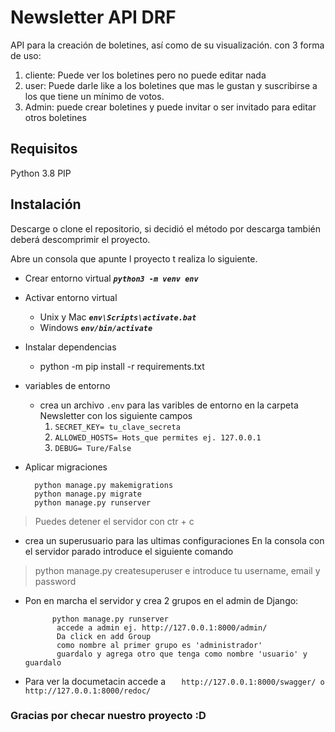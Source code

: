 # Newsletter API DRF
API para la creación de boletines, así como de su visualización.
con 3 forma de uso:
1. cliente: Puede ver los boletines pero no puede editar nada
2. user: Puede darle like a los boletines que mas le gustan y suscribirse a los que tiene un mínimo de votos.
3. Admin: puede crear boletines y puede invitar o ser invitado para editar otros boletines

## Requisitos
Python 3.8
PIP

## Instalación
Descarge o clone el repositorio, si decidió el método por descarga también deberá
descomprimir el proyecto.

Abre un consola que apunte l proyecto t realiza lo siguiente.
- Crear entorno virtual ***`python3 -m venv env`***

- Activar entorno virtual 
	* Unix y Mac ***`env\Scripts\activate.bat`***
	* Windows ***`env/bin/activate`***

- Instalar dependencias
	* python -m pip install -r requirements.txt
	
- variables de entorno
	* crea un archivo `.env` para las varibles de entorno en la carpeta Newsletter con los siguiente campos
		1. `SECRET_KEY= tu_clave_secreta`
		2. `ALLOWED_HOSTS= Hots_que permites ej. 127.0.0.1`
		3. `DEBUG= Ture/False`
		
- Aplicar migraciones


    	python manage.py makemigrations
    	python manage.py migrate
    	python manage.py runserver

> Puedes detener el servidor con ctr + c

- crea un superusuario para las ultimas configuraciones
	En la consola con el servidor parado introduce el siguiente comando
> 	python manage.py createsuperuser
	e introduce tu username, email y password

- Pon en marcha el servidor y crea 2 grupos en el admin de Django:


        	python manage.py runserver
        	 accede a admin ej. http://127.0.0.1:8000/admin/
        	 Da click en add Group
        	 como nombre al primer grupo es 'administrador'
        	 guardalo y agrega otro que tenga como nombre 'usuario' y guardalo

 - Para ver la documetacin accede a 
`	http://127.0.0.1:8000/swagger/
	o
	http://127.0.0.1:8000/redoc/`

### Gracias por checar nuestro proyecto :D